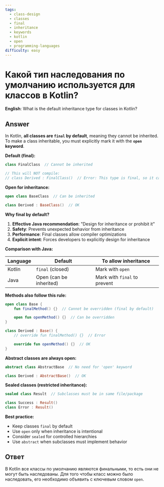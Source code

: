```yaml
---
tags:
  - class-design
  - classes
  - final
  - inheritance
  - keywords
  - kotlin
  - open
  - programming-languages
difficulty: easy
---
```


# Какой тип наследования по умолчанию используется для классов в Kotlin?

**English**: What is the default inheritance type for classes in Kotlin?

## Answer

In Kotlin, **all classes are `final` by default**, meaning they cannot be inherited. To make a class inheritable, you must explicitly mark it with the **`open` keyword**.

**Default (final):**
```kotlin
class FinalClass  // Cannot be inherited

// This will NOT compile:
// class Derived : FinalClass()  // Error: This type is final, so it cannot be inherited from
```

**Open for inheritance:**
```kotlin
open class BaseClass  // Can be inherited

class Derived : BaseClass()  // OK
```

**Why final by default?**

1. **Effective Java recommendation**: "Design for inheritance or prohibit it"
2. **Safety**: Prevents unexpected behavior from inheritance
3. **Performance**: Final classes allow compiler optimizations
4. **Explicit intent**: Forces developers to explicitly design for inheritance

**Comparison with Java:**

| Language | Default | To allow inheritance |
|----------|---------|---------------------|
| Kotlin | `final` (closed) | Mark with `open` |
| Java | Open (can be inherited) | Mark with `final` to prevent |

**Methods also follow this rule:**
```kotlin
open class Base {
    fun finalMethod() {}  // Cannot be overridden (final by default)

    open fun openMethod() {}  // Can be overridden
}

class Derived : Base() {
    // override fun finalMethod() {}  // Error

    override fun openMethod() {}  // OK
}
```

**Abstract classes are always open:**
```kotlin
abstract class AbstractBase  // No need for 'open' keyword

class Derived : AbstractBase()  // OK
```

**Sealed classes (restricted inheritance):**
```kotlin
sealed class Result  // Subclasses must be in same file/package

class Success : Result()
class Error : Result()
```

**Best practice:**
- Keep classes `final` by default
- Use `open` only when inheritance is intentional
- Consider `sealed` for controlled hierarchies
- Use `abstract` when subclasses must implement behavior

## Ответ

В Kotlin все классы по умолчанию являются финальными, то есть они не могут быть наследованы. Для того чтобы класс можно было наследовать, его необходимо объявить с ключевым словом `open`.

